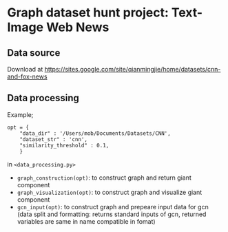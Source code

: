 # Graph dataset hunt project: Text-Image Web News

## Data source
Download at 
https://sites.google.com/site/qianmingjie/home/datasets/cnn-and-fox-news

## Data processing
Example;
```
opt = {
    "data_dir" : '/Users/mob/Documents/Datasets/CNN',
    "dataset_str" : 'cnn',
    "similarity_threshold" : 0.1,
    }
```
in `<data_processing.py>` 
* `graph_construction(opt)`: to construct graph and return giant component
* `graph_visualization(opt)`: to construct graph and visualize giant component
* `gcn_input(opt)`: to construct graph and prepeare input data for gcn (data split and formatting: returns standard inputs of gcn, returned variables are same in name compatible in fomat)
